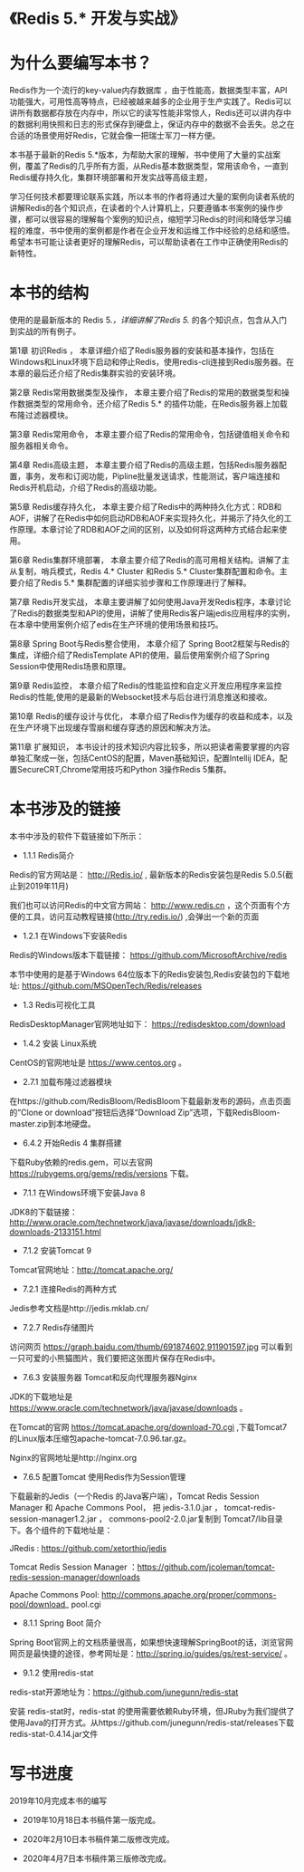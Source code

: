 # 《Redis 5.* 开发与实战》


为什么要编写本书？
=========

Redis作为一个流行的key-value内存数据库 ，由于性能高，数据类型丰富，API功能强大，可用性高等特点，已经被越来越多的企业用于生产实践了。Redis可以讲所有数据都存放在内存中，所以它的读写性能非常惊人，Redis还可以讲内存中的数据利用快照和日志的形式保存到硬盘上，保证内存中的数据不会丢失。总之在合适的场景使用好Redis，它就会像一把瑞士军刀一样方便。

本书基于最新的Redis 5.*版本，为帮助大家的理解，书中使用了大量的实战案例，覆盖了Redis的几乎所有方面，从Redis基本数据类型，常用该命令，一直到Redis缓存持久化，集群环境部署和开发实战等高级主题，

学习任何技术都要理论联系实践，所以本书的作者将通过大量的案例向读者系统的讲解Redis的各个知识点，在读者的个人计算机上，只要遵循本书案例的操作步骤，都可以很容易的理解每个案例的知识点，缩短学习Redis的时间和降低学习编程的难度，书中使用的案例都是作者在企业开发和运维工作中经验的总结和感悟。
希望本书可能让读者更好的理解Redis，可以帮助读者在工作中正确使用Redis的新特性。

本书的结构
=========

使用的是最新版本的 Redis 5.*，详细讲解了Redis 5.* 的各个知识点，包含从入门到实战的所有例子。

第1章  初识Redis ，
本章详细介绍了Redis服务器的安装和基本操作，包括在Windows和Linux环境下启动和停止Redis，使用redis-cli连接到Redis服务器。在本章的最后还介绍了Redis集群实验的安装环境。

第2章  Redis常用数据类型及操作，
本章主要介绍了Redis的常用的数据类型和操作数据类型的常用命令，还介绍了Redis 5.* 的插件功能，在Redis服务器上加载布隆过滤器模块。

第3章  Redis常用命令，
本章主要介绍了Redis的常用命令，包括键值相关命令和服务器相关命令。

第4章  Redis高级主题，
本章主要介绍了Redis的高级主题，包括Redis服务器配置，事务，发布和订阅功能，Pipline批量发送请求，性能测试，客户端连接和Redis开机启动，介绍了Redis的高级功能。

第5章  Redis缓存持久化，
本章主要介绍了Redis中的两种持久化方式：RDB和AOF，讲解了在Redis中如何启动RDB和AOF来实现持久化，并揭示了持久化的工作原理。本章讨论了RDB和AOF之间的区别，以及如何将这两种方式结合起来使用。

第6章  Redis集群环境部署，
本章主要介绍了Redis的高可用相关结构。讲解了主从复制，哨兵模式，Redis 4.* Cluster 和Redis 5.* Cluster集群配置和命令。主要介绍了Redis 5.* 集群配置的详细实验步骤和工作原理进行了解释。

第7章  Redis开发实战，
本章主要讲解了如何使用Java开发Redis程序，本章讨论了Redis的数据类型和API的使用，讲解了使用Redis客户端jedis应用程序的实例，在本章中使用案例介绍了edis在生产环境的使用场景和技巧。

第8章  Spring Boot与Redis整合使用，
本章介绍了 Spring Boot2框架与Redis的集成，详细介绍了RedisTemplate API的使用，最后使用案例介绍了Spring Session中使用Redis场景和原理。

第9章  Redis监控，
本章介绍了Redis的性能监控和自定义开发应用程序来监控Redis的性能,使用的是最新的Websocket技术与后台进行消息推送和接收。

第10章  Redis的缓存设计与优化，
本章介绍了Redis作为缓存的收益和成本，以及在生产环境下出现缓存雪崩和缓存穿透的原因和解决方法。

第11章  扩展知识，
本书设计的技术知识内容比较多，所以把读者需要掌握的内容单独汇聚成一张，包括CentOS的配置，Maven基础知识，配置Intellij IDEA，配置SecureCRT,Chrome常用技巧和Python 3操作Redis 5集群。

本书涉及的链接
=========
本书中涉及的软件下载链接如下所示：

- 1.1.1	Redis简介

Redis的官方网站是： http://Redis.io/ , 最新版本的Redis安装包是Redis 5.0.5(截止到2019年11月)

我们也可以访问Redis的中文官方网站： http://www.redis.cn ，这个页面有个方便的工具，访问互动教程链接(http://try.redis.io/) ,会弹出一个新的页面


- 1.2.1	在Windows下安装Redis

Redis的Windows版本下载链接：
https://github.com/MicrosoftArchive/redis

本节中使用的是基于Windows 64位版本下的Redis安装包,Redis安装包的下载地址:
https://github.com/MSOpenTech/Redis/releases

- 1.3	Redis可视化工具 

RedisDesktopManager官网地址如下：
https://redisdesktop.com/download

- 1.4.2	安装 Linux系统

CentOS的官网地址是 https://www.centos.org 。

- 2.7.1	加载布隆过滤器模块

在https://github.com/RedisBloom/RedisBloom下载最新发布的源码，点击页面的”Clone or download”按钮后选择”Download Zip”选项，下载RedisBloom-master.zip到本地硬盘。

- 6.4.2	开始Redis 4 集群搭建

下载Ruby依赖的redis.gem，可以去官网 https://rubygems.org/gems/redis/versions 下载。

- 7.1.1	在Windows环境下安装Java 8

JDK8的下载链接：
http://www.oracle.com/technetwork/java/javase/downloads/jdk8-downloads-2133151.html

- 7.1.2	安装Tomcat 9

Tomcat官网地址：http://tomcat.apache.org/ 

- 7.2.1	连接Redis的两种方式

Jedis参考文档是http://jedis.mklab.cn/

- 7.2.7	Redis存储图片

访问网页 https://graph.baidu.com/thumb/691874602,911901597.jpg 可以看到一只可爱的小熊猫图片，我们要把这张图片保存在Redis中。

- 7.6.3	安装服务器 Tomcat和反向代理服务器Nginx

JDK的下载地址是 https://www.oracle.com/technetwork/java/javase/downloads 。

在Tomcat的官网 https://tomcat.apache.org/download-70.cgi ,下载Tomcat7的Linux版本压缩包apache-tomcat-7.0.96.tar.gz。

Nginx的官网地址是http://nginx.org 

- 7.6.5	配置Tomcat 使用Redis作为Session管理

下载最新的Jedis（一个Redis 的Java客户端），Tomcat Redis Session Manager 和 Apache Commons Pool， 把 jedis-3.1.0.jar ， tomcat-redis-session-manager1.2.jar ， commons-pool2-2.0.jar复制到 Tomcat7/lib目录下。各个组件的下载地址是：

JRedis :  https://github.com/xetorthio/jedis

Tomcat Redis Session Manager ：https://github.com/jcoleman/tomcat-redis-session-manager/downloads

Apache Commons Pool: http://commons.apache.org/proper/commons-pool/download_  pool.cgi

- 8.1.1	Spring Boot 简介

Spring Boot官网上的文档质量很高，如果想快速理解SpringBoot的话，浏览官网网页是最快捷的途径，参考网址是：http://spring.io/guides/gs/rest-service/ 。


- 9.1.2	 使用redis-stat

redis-stat开源地址为：https://github.com/junegunn/redis-stat

安装 redis-stat时，redis-stat 的使用需要依赖Ruby环境，但JRuby为我们提供了使用Java的打开方式。从https://github.com/junegunn/redis-stat/releases下载redis-stat-0.4.14.jar文件










写书进度
=========
2019年10月完成本书的编写

- 2019年10月18日本书稿件第一版完成。

- 2020年2月10日本书稿件第二版修改完成。

- 2020年4月7日本书稿件第三版修改完成。








